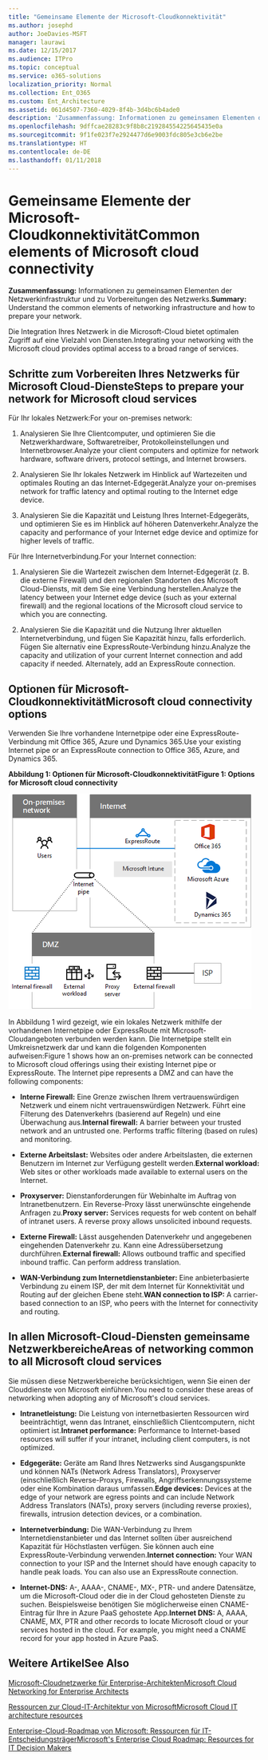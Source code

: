 ```yaml
---
title: "Gemeinsame Elemente der Microsoft-Cloudkonnektivität"
ms.author: josephd
author: JoeDavies-MSFT
manager: laurawi
ms.date: 12/15/2017
ms.audience: ITPro
ms.topic: conceptual
ms.service: o365-solutions
localization_priority: Normal
ms.collection: Ent_O365
ms.custom: Ent_Architecture
ms.assetid: 061d4507-7360-4029-8f4b-3d4bc6b4ade0
description: 'Zusammenfassung: Informationen zu gemeinsamen Elementen der Netzwerkinfrastruktur und zu Vorbereitungen des Netzwerks.'
ms.openlocfilehash: 9dffcae28283c9f8b8c219284554225645435e0a
ms.sourcegitcommit: 9f1fe023f7e2924477d6e9003fdc805e3cb6e2be
ms.translationtype: HT
ms.contentlocale: de-DE
ms.lasthandoff: 01/11/2018
---
```

# <a name="common-elements-of-microsoft-cloud-connectivity"></a><span data-ttu-id="b4ea3-103">Gemeinsame Elemente der Microsoft-Cloudkonnektivität</span><span class="sxs-lookup"><span data-stu-id="b4ea3-103">Common elements of Microsoft cloud connectivity</span></span>

 <span data-ttu-id="b4ea3-104">**Zusammenfassung:** Informationen zu gemeinsamen Elementen der Netzwerkinfrastruktur und zu Vorbereitungen des Netzwerks.</span><span class="sxs-lookup"><span data-stu-id="b4ea3-104">**Summary:** Understand the common elements of networking infrastructure and how to prepare your network.</span></span>
  
<span data-ttu-id="b4ea3-105">Die Integration Ihres Netzwerk in die Microsoft-Cloud bietet optimalen Zugriff auf eine Vielzahl von Diensten.</span><span class="sxs-lookup"><span data-stu-id="b4ea3-105">Integrating your networking with the Microsoft cloud provides optimal access to a broad range of services.</span></span>
  
## <a name="steps-to-prepare-your-network-for-microsoft-cloud-services"></a><span data-ttu-id="b4ea3-106">Schritte zum Vorbereiten Ihres Netzwerks für Microsoft Cloud-Dienste</span><span class="sxs-lookup"><span data-stu-id="b4ea3-106">Steps to prepare your network for Microsoft cloud services</span></span>
<span data-ttu-id="b4ea3-107"><a name="steps"> </a></span><span class="sxs-lookup"><span data-stu-id="b4ea3-107"><a name="steps"> </a></span></span>

<span data-ttu-id="b4ea3-108">Für Ihr lokales Netzwerk:</span><span class="sxs-lookup"><span data-stu-id="b4ea3-108">For your on-premises network:</span></span>
  
1. <span data-ttu-id="b4ea3-109">Analysieren Sie Ihre Clientcomputer, und optimieren Sie die Netzwerkhardware, Softwaretreiber, Protokolleinstellungen und Internetbrowser.</span><span class="sxs-lookup"><span data-stu-id="b4ea3-109">Analyze your client computers and optimize for network hardware, software drivers, protocol settings, and Internet browsers.</span></span>
    
2. <span data-ttu-id="b4ea3-110">Analysieren Sie Ihr lokales Netzwerk im Hinblick auf Wartezeiten und optimales Routing an das Internet-Edgegerät.</span><span class="sxs-lookup"><span data-stu-id="b4ea3-110">Analyze your on-premises network for traffic latency and optimal routing to the Internet edge device.</span></span>
    
3. <span data-ttu-id="b4ea3-111">Analysieren Sie die Kapazität und Leistung Ihres Internet-Edgegeräts, und optimieren Sie es im Hinblick auf höheren Datenverkehr.</span><span class="sxs-lookup"><span data-stu-id="b4ea3-111">Analyze the capacity and performance of your Internet edge device and optimize for higher levels of traffic.</span></span>
    
<span data-ttu-id="b4ea3-112">Für Ihre Internetverbindung.</span><span class="sxs-lookup"><span data-stu-id="b4ea3-112">For your Internet connection:</span></span>
  
1. <span data-ttu-id="b4ea3-113">Analysieren Sie die Wartezeit zwischen dem Internet-Edgegerät (z. B. die externe Firewall) und den regionalen Standorten des Microsoft Cloud-Diensts, mit dem Sie eine Verbindung herstellen.</span><span class="sxs-lookup"><span data-stu-id="b4ea3-113">Analyze the latency between your Internet edge device (such as your external firewall) and the regional locations of the Microsoft cloud service to which you are connecting.</span></span>
    
2. <span data-ttu-id="b4ea3-p101">Analysieren Sie die Kapazität und die Nutzung Ihrer aktuellen Internetverbindung, und fügen Sie Kapazität hinzu, falls erforderlich. Fügen Sie alternativ eine ExpressRoute-Verbindung hinzu.</span><span class="sxs-lookup"><span data-stu-id="b4ea3-p101">Analyze the capacity and utilization of your current Internet connection and add capacity if needed. Alternately, add an ExpressRoute connection.</span></span>
    
## <a name="microsoft-cloud-connectivity-options"></a><span data-ttu-id="b4ea3-116">Optionen für Microsoft-Cloudkonnektivität</span><span class="sxs-lookup"><span data-stu-id="b4ea3-116">Microsoft cloud connectivity options</span></span>
<span data-ttu-id="b4ea3-117"><a name="steps"> </a></span><span class="sxs-lookup"><span data-stu-id="b4ea3-117"><a name="steps"> </a></span></span>

<span data-ttu-id="b4ea3-118">Verwenden Sie Ihre vorhandene Internetpipe oder eine ExpressRoute-Verbindung mit Office 365, Azure und Dynamics 365.</span><span class="sxs-lookup"><span data-stu-id="b4ea3-118">Use your existing Internet pipe or an ExpressRoute connection to Office 365, Azure, and Dynamics 365.</span></span>
  
<span data-ttu-id="b4ea3-119">**Abbildung 1: Optionen für Microsoft-Cloudkonnektivität**</span><span class="sxs-lookup"><span data-stu-id="b4ea3-119">**Figure 1: Options for Microsoft cloud connectivity**</span></span>

![Abbildung 1:  Optionen für Microsoft-Cloudkonnektivität](images/Network_Poster/CommonElements.png)

  
<span data-ttu-id="b4ea3-p102">In Abbildung 1 wird gezeigt, wie ein lokales Netzwerk mithilfe der vorhandenen Internetpipe oder ExpressRoute mit Microsoft-Cloudangeboten verbunden werden kann. Die Internetpipe stellt ein Umkreisnetzwerk dar und kann die folgenden Komponenten aufweisen:</span><span class="sxs-lookup"><span data-stu-id="b4ea3-p102">Figure 1 shows how an on-premises network can be connected to Microsoft cloud offerings using their existing Internet pipe or ExpressRoute. The Internet pipe represents a DMZ and can have the following components:</span></span>
  
- <span data-ttu-id="b4ea3-p103">**Interne Firewall:** Eine Grenze zwischen Ihrem vertrauenswürdigen Netzwerk und einem nicht vertrauenswürdigen Netzwerk. Führt eine Filterung des Datenverkehrs (basierend auf Regeln) und eine Überwachung aus.</span><span class="sxs-lookup"><span data-stu-id="b4ea3-p103">**Internal firewall:** A barrier between your trusted network and an untrusted one. Performs traffic filtering (based on rules) and monitoring.</span></span>
    
- <span data-ttu-id="b4ea3-125">**Externe Arbeitslast:** Websites oder andere Arbeitslasten, die externen Benutzern im Internet zur Verfügung gestellt werden.</span><span class="sxs-lookup"><span data-stu-id="b4ea3-125">**External workload:** Web sites or other workloads made available to external users on the Internet.</span></span>
    
- <span data-ttu-id="b4ea3-p104">**Proxyserver:** Dienstanforderungen für Webinhalte im Auftrag von Intranetbenutzern. Ein Reverse-Proxy lässt unerwünschte eingehende Anfragen zu.</span><span class="sxs-lookup"><span data-stu-id="b4ea3-p104">**Proxy server:** Services requests for web content on behalf of intranet users. A reverse proxy allows unsolicited inbound requests.</span></span>
    
- <span data-ttu-id="b4ea3-p105">**Externe Firewall:** Lässt ausgehenden Datenverkehr und angegebenen eingehenden Datenverkehr zu. Kann eine Adressübersetzung durchführen.</span><span class="sxs-lookup"><span data-stu-id="b4ea3-p105">**External firewall:** Allows outbound traffic and specified inbound traffic. Can perform address translation.</span></span>
    
- <span data-ttu-id="b4ea3-130">**WAN-Verbindung zum Internetdienstanbieter:** Eine anbieterbasierte Verbindung zu einem ISP, der mit dem Internet für Konnektivität und Routing auf der gleichen Ebene steht.</span><span class="sxs-lookup"><span data-stu-id="b4ea3-130">**WAN connection to ISP:** A carrier-based connection to an ISP, who peers with the Internet for connectivity and routing.</span></span>
    
## <a name="areas-of-networking-common-to-all-microsoft-cloud-services"></a><span data-ttu-id="b4ea3-131">In allen Microsoft-Cloud-Diensten gemeinsame Netzwerkbereiche</span><span class="sxs-lookup"><span data-stu-id="b4ea3-131">Areas of networking common to all Microsoft cloud services</span></span>
<span data-ttu-id="b4ea3-132"><a name="steps"> </a></span><span class="sxs-lookup"><span data-stu-id="b4ea3-132"><a name="steps"> </a></span></span>

<span data-ttu-id="b4ea3-133">Sie müssen diese Netzwerkbereiche berücksichtigen, wenn Sie einen der Clouddienste von Microsoft einführen.</span><span class="sxs-lookup"><span data-stu-id="b4ea3-133">You need to consider these areas of networking when adopting any of Microsoft's cloud services.</span></span>
  
- <span data-ttu-id="b4ea3-134">**Intranetleistung:** Die Leistung von internetbasierten Ressourcen wird beeinträchtigt, wenn das Intranet, einschließlich Clientcomputern, nicht optimiert ist.</span><span class="sxs-lookup"><span data-stu-id="b4ea3-134">**Intranet performance:** Performance to Internet-based resources will suffer if your intranet, including client computers, is not optimized.</span></span>
    
- <span data-ttu-id="b4ea3-135">**Edgegeräte:** Geräte am Rand Ihres Netzwerks sind Ausgangspunkte und können NATs (Network Adress Translators), Proxyserver (einschließlich Reverse-Proxys, Firewalls, Angriffserkennungssysteme oder eine Kombination daraus umfassen.</span><span class="sxs-lookup"><span data-stu-id="b4ea3-135">**Edge devices:** Devices at the edge of your network are egress points and can include Network Address Translators (NATs), proxy servers (including reverse proxies), firewalls, intrusion detection devices, or a combination.</span></span>
    
- <span data-ttu-id="b4ea3-p106">**Internetverbindung:** Die WAN-Verbindung zu Ihrem Internetdienstanbieter und das Internet sollten über ausreichend Kapazität für Höchstlasten verfügen. Sie können auch eine ExpressRoute-Verbindung verwenden.</span><span class="sxs-lookup"><span data-stu-id="b4ea3-p106">**Internet connection:** Your WAN connection to your ISP and the Internet should have enough capacity to handle peak loads. You can also use an ExpressRoute connection.</span></span>
    
- <span data-ttu-id="b4ea3-p107">**Internet-DNS:** A-, AAAA-, CNAME-, MX-, PTR- und andere Datensätze, um die Microsoft-Cloud oder die in der Cloud gehosteten Dienste zu suchen. Beispielsweise benötigen Sie möglicherweise einen CNAME-Eintrag für Ihre in Azure PaaS gehostete App.</span><span class="sxs-lookup"><span data-stu-id="b4ea3-p107">**Internet DNS:** A, AAAA, CNAME, MX, PTR and other records to locate Microsoft cloud or your services hosted in the cloud. For example, you might need a CNAME record for your app hosted in Azure PaaS.</span></span>
    
## <a name="see-also"></a><span data-ttu-id="b4ea3-140">Weitere Artikel</span><span class="sxs-lookup"><span data-stu-id="b4ea3-140">See Also</span></span>

<span data-ttu-id="b4ea3-141"><a name="steps"> </a></span><span class="sxs-lookup"><span data-stu-id="b4ea3-141"><a name="steps"> </a></span></span>

[<span data-ttu-id="b4ea3-142">Microsoft-Cloudnetzwerke für Enterprise-Architekten</span><span class="sxs-lookup"><span data-stu-id="b4ea3-142">Microsoft Cloud Networking for Enterprise Architects</span></span>](microsoft-cloud-networking-for-enterprise-architects.md)
  
[<span data-ttu-id="b4ea3-143">Ressourcen zur Cloud-IT-Architektur von Microsoft</span><span class="sxs-lookup"><span data-stu-id="b4ea3-143">Microsoft Cloud IT architecture resources</span></span>](microsoft-cloud-it-architecture-resources.md)

<span data-ttu-id="b4ea3-144">[Enterprise-Cloud-Roadmap von Microsoft: Ressourcen für IT-Entscheidungsträger]((https://sway.com/FJ2xsyWtkJc2taRD))</span><span class="sxs-lookup"><span data-stu-id="b4ea3-144">[Microsoft's Enterprise Cloud Roadmap: Resources for IT Decision Makers]((https://sway.com/FJ2xsyWtkJc2taRD))</span></span>


